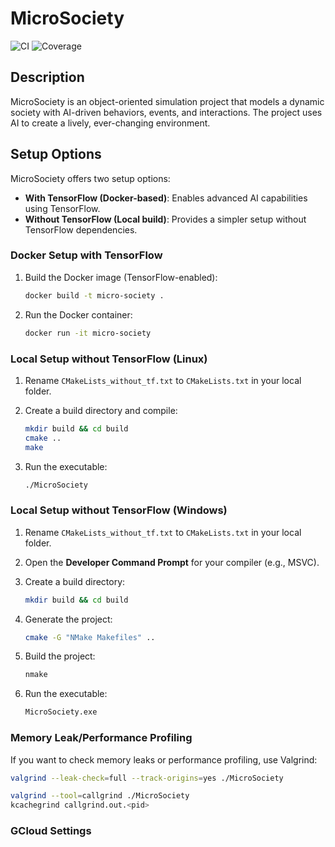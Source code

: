 # MicroSociety
![CI](https://github.com/Klus3kk/microsociety/actions/workflows/ci.yml/badge.svg)
![Coverage](https://codecov.io/gh/Klus3kk/microsociety/branch/main/graph/badge.svg)

## Description

MicroSociety is an object-oriented simulation project that models a dynamic society with AI-driven behaviors, events, and interactions. The project uses AI to create a lively, ever-changing environment.

## Setup Options

MicroSociety offers two setup options:
- **With TensorFlow (Docker-based)**: Enables advanced AI capabilities using TensorFlow.
- **Without TensorFlow (Local build)**: Provides a simpler setup without TensorFlow dependencies.

### Docker Setup with TensorFlow

1. Build the Docker image (TensorFlow-enabled):

   ```bash
   docker build -t micro-society .
   ```

2. Run the Docker container:

   ```bash
   docker run -it micro-society
   ```

### Local Setup without TensorFlow (Linux)

1. Rename `CMakeLists_without_tf.txt` to `CMakeLists.txt` in your local folder.

2. Create a build directory and compile:

   ```bash
   mkdir build && cd build
   cmake ..
   make
   ```

3. Run the executable:

   ```bash
   ./MicroSociety
   ```

### Local Setup without TensorFlow (Windows)

1. Rename `CMakeLists_without_tf.txt` to `CMakeLists.txt` in your local folder.

2. Open the **Developer Command Prompt** for your compiler (e.g., MSVC).

3. Create a build directory:

   ```bash
   mkdir build && cd build
   ```

4. Generate the project:

   ```bash
   cmake -G "NMake Makefiles" ..
   ```

5. Build the project:

   ```bash
   nmake
   ```

6. Run the executable:

   ```bash
   MicroSociety.exe
   ```

### Memory Leak/Performance Profiling

If you want to check memory leaks or performance profiling, use Valgrind:

```bash
valgrind --leak-check=full --track-origins=yes ./MicroSociety
```


```bash
valgrind --tool=callgrind ./MicroSociety
kcachegrind callgrind.out.<pid>
```

### GCloud Settings

